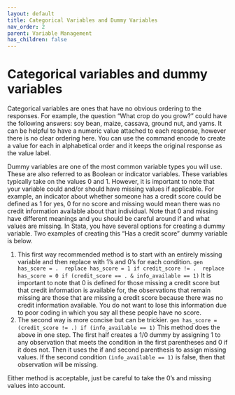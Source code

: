 ```yaml
---
layout: default
title: Categorical Variables and Dummy Variables
nav_order: 2
parent: Variable Management
has_children: false
---
```


# Categorical variables and dummy variables
Categorical variables are ones that have no obvious ordering to the responses. For example, the question “What crop do you grow?” could have the following answers: soy bean, maize, cassava, ground nut, and yams. It can be helpful to have a numeric value attached to each response, however there is no clear ordering here. You can use the command encode to create a value for each in alphabetical order and it keeps the original response as the value label. 

Dummy variables are one of the most common variable types you will use. These are also referred to as Boolean or indicator variables. These variables typically take on the values 0 and 1. However, it is important to note that your variable could and/or should have missing values if applicable. For example, an indicator about whether someone has a credit score could be defined as 1 for yes, 0 for no score and missing would mean there was no credit information available about that individual. Note that 0 and missing have different meanings and you should be careful around if and what values are missing.  In Stata, you have several options for creating a dummy variable. Two examples of creating this “Has a credit score” dummy variable is below. 

1.	This first way recommended method is to start with an entirely missing variable and then replace with 1’s and 0’s for each condition. 
``
    gen has_score = . 
    replace has_score = 1 if credit_score != . 
    replace has_score = 0 if (credit_score == . & info_available == 1)
``
	It is important to note that 0 is defined for those missing a credit score but that credit information is available for, the observations that remain missing are those that are missing a credit score because there was no credit information available. You do not want to lose this information due to poor coding in which you say all these people have no score. 
2.	The second way is more concise but can be trickier. 
``
  gen has_score = (credit_score != .) if (info_available == 1)
``
This method does the above in one step. The first half creates a 1/0 dummy by assigning 1 to any observation that meets the condition in the first parentheses and 0 if it does not. Then it uses the if and second parenthesis to assign missing values. If the second condition `(info_available == 1)` is false, then that observation will be missing. 

Either method is acceptable, just be careful to take the 0’s and missing values into account. 
